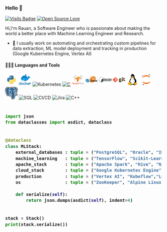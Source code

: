 ### Hello 👋
[![Visits Badge](https://badges.pufler.dev/visits/ra312/ra312)](https://badges.pufler.dev/visits/ra312/ra312)
[![Open Source Love](https://badges.frapsoft.com/os/v1/open-source.svg?v=102)](https://github.com/ellerbrock/open-source-badge/)

Hi,I'm Rauan, a Software Engineer who is passionate about making the world a better place with Machine Learning Engineer and Research.

- 🔭 I usually work on automating and orchestrating custom pipelines for data extraction, ML model deployment and tracking in production (Google Kubernetes Engine, Vertex AI)

#### 👨🏻‍💻 Languages and Tools <br />
<code><img height="40" src="https://raw.githubusercontent.com/github/explore/80688e429a7d4ef2fca1e82350fe8e3517d3494d/topics/python/python.png"></code>
<code><img height="40" src="https://raw.githubusercontent.com/github/explore/80688e429a7d4ef2fca1e82350fe8e3517d3494d/topics/docker/docker.png"></code>
![Kubernetes](https://img.shields.io/badge/-Kubernetes-000?&logo=Kubernetes)
[![C](https://img.shields.io/badge/-C-000?&logo=C)](https://github.com/adamalston?tab=repositories&q=&type=&language=c)
<code><img height="40" src="https://raw.githubusercontent.com/github/explore/80688e429a7d4ef2fca1e82350fe8e3517d3494d/topics/tensorflow/tensorflow.png"></code>
<code><img height="40" src="https://raw.githubusercontent.com/github/explore/80688e429a7d4ef2fca1e82350fe8e3517d3494d/topics/scikit-learn/scikit-learn.png"></code>
<code><img height="40" src="https://raw.githubusercontent.com/github/explore/80688e429a7d4ef2fca1e82350fe8e3517d3494d/topics/bash/bash.png"></code>
<code><img height="40" src="https://raw.githubusercontent.com/github/explore/80688e429a7d4ef2fca1e82350fe8e3517d3494d/topics/git/git.png"></code>
<code><img height="40" src="https://raw.githubusercontent.com/github/explore/80688e429a7d4ef2fca1e82350fe8e3517d3494d/topics/linux/linux.png"></code>
<code><img height="40" src="https://raw.githubusercontent.com/github/explore/80688e429a7d4ef2fca1e82350fe8e3517d3494d/topics/jupyter-notebook/jupyter-notebook.png"></code>
<code><img height="40" src="https://raw.githubusercontent.com/github/explore/80688e429a7d4ef2fca1e82350fe8e3517d3494d/topics/postgresql/postgresql.png"></code>
![SQL](https://img.shields.io/badge/-SQL-000?&logo=MySQL&logoColor=4479A1)
![CI/CD](https://img.shields.io/badge/-CI%2FCD-000?&logo=CircleCI&logoColor=888)
![Jira](https://img.shields.io/badge/-Jira-000?&logo=Jira-Software&logoColor=0052CC)
![C++](https://img.shields.io/badge/-C++-000?&logo=c%2b%2b&logoColor=00599C)
<h3>
    
```python
​
import json
from dataclasses import asdict, dataclass


@dataclass
class MLStack:
    external_databases : tuple = ("PostgreSQL", "Oracle", "IBM_DB")
    machine_learning   : tuple = ("TensorFlow", "Scikit-Learn", "PyTorch", "xgBoost", "HyperOpt") 
    apache_stack       : tuple = ("Apache Spark", "Hive", "NiFi", "Flink", "Apache Knox")
    cloud_stack        : tuple = ("Google Kubernetes Engine")
    production         : tuple = ("Vertex AI", "Kubeflow","Luigi", "Airflow")
    os                 : tuple = ("ZooKeeper", "Alpine Linux")

    def serialize(self):
        return json.dumps(asdict(self), indent=4)


stack = Stack()
print(stack.serialize())
​
```
</h3>
<!--
https://github.com/ra312/ra312.git
Hi,I'm Rauan, a Data Scientist working on revenue and churn prediction.

Currently, I am building the analytical platform to empower my peer data scientists to build, design and implement data analytics and machine learning products built primarily on a kubernetes cluster. 
I regularly share my expertise with my team mates by organizing practical workshops on the Big Data infrastructure (the Apache Stack, Kubernetes, Gitlab CI/CD)
I use TensorFlow, Scikit-Learn, HyperOpt, Kubeflow to deliver models and data for high impact business problems.
My team uses a Kubernetes cluster to deploy and orchestrate end-to-end machine learning pipelines.
We are also improving the existing data ingestion tools. Occasionally, we can build a new cluster using ansible and monitor via ambari. 
We love our ML code to be written in Python.


DevOps= Gitlab Runner Pods in Kubernetes
JFrog Container Registry = to store Docker images and ML artefacts
data ingestion = scheduled kubeflow jobs or NiFi/Flink 
ML = TensorFLow, PyTorch, Scikit-Learn, HyperOpt, XgBoost
cluster_infrastructure = ansible, ambari

**ra312/ra312** is a ✨ _special_ ✨ repository because its `README.md` (this file) appears on your GitHub profile.

Here are some ideas to get you started:


- 🌱 I’m currently learning ...
- 👯 I’m looking to collaborate on ...
- 🤔 I’m looking for help with ...
- 💬 Ask me about ...
- 📫 How to reach me: ...
- 😄 Pronouns: ...
- ⚡ Fun fact: ...
-->
